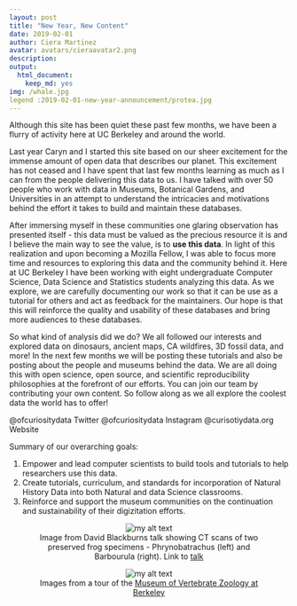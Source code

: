 ```yaml
---
layout: post
title: "New Year, New Content"
date: 2019-02-01
author: Ciera Martinez
avatar: avatars/cieraavatar2.png
description: 
output: 
  html_document: 
    keep_md: yes
img: /whale.jpg
legend :2019-02-01-new-year-announcement/protea.jpg
---
```


Although this site has been quiet these past few months, we have been a flurry of activity here at UC Berkeley and around the world.  

Last year Caryn and I started this site based on our sheer excitement for the immense amount of open data that describes our planet. This excitement has not ceased and I have spent that last few months learning as much as I can from the people delivering this data to us. I have talked with over 50 people who work with data in Museums, Botanical Gardens, and Universities in an attempt to understand the intricacies and motivations behind the effort it takes to build and maintain these databases.

After immersing myself in these communities one glaring observation has presented itself - this data must be valued as the precious resource it is and I believe the main way to see the value, is to **use this data**.  In light of this realization and upon becoming a Mozilla Fellow, I was able to focus more time and resources to exploring this data and the community behind it. Here at UC Berkeley I have been working with eight undergraduate Computer Science, Data Science and Statistics students analyzing this data. As we explore, we are carefully documenting our work so that it can be use as a tutorial for others and act as feedback for the maintainers. Our hope is that this will reinforce the quality and usability of these databases and bring more audiences to these databases. 

So what kind of analysis did we do? We all followed our interests and explored data on dinosaurs, ancient maps, CA wildfires, 3D fossil data, and more! In the next few months we will be posting these tutorials and also be posting about the people and museums behind the data. We are all doing this with open science, open source, and scientific reproducibility philosophies at the forefront of our efforts. You can join our team by contributing your own content. So follow along as we all explore the coolest data the world has to offer! 


@ofcuriositydata Twitter
@ofcuriositydata Instagram 
@curisotiydata.org Website

Summary of our overarching goals:

1. Empower and lead computer scientists to build tools and tutorials to help researchers use this data. 
2. Create tutorials, curriculum, and standards for incorporation of Natural History Data into both Natural and data Science classrooms. 
3. Reinforce and support the museum communities on the continuation and sustainability of their digizitation efforts.


<center><figure>
    <img src="../assets/img/2018-06-18-Meeting-the-Modern-Naturalists_at_the_digital_data_conference/frogs.jpg" alt="my alt text"/>
  <figcaption>Image from David Blackburns talk showing CT scans of two preserved frog specimens - Phrynobatrachus (left) and Barbourula (right). Link to <a href="https://www.idigbio.org/wiki/images/9/9c/2018_iDigBio_Blackburn.pdf">talk</a></figcaption>
</figure></center>


<center><figure>
  <img src="../assets/img/2018-06-18-Meeting-the-Modern-Naturalists_at_the_digital_data_conference/zoologicalMuseum_1.jpg" alt="my alt text"/>
  <figcaption>Images from a tour of the <a href="http://mvz.berkeley.edu/">Museum of Vertebrate Zoology at Berkeley</a></figcaption>
</figure></center>

